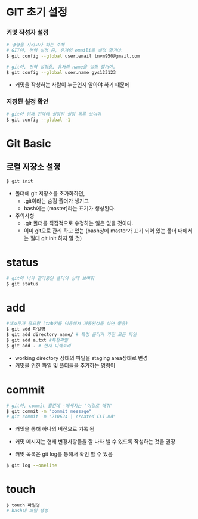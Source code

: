 # GIT 초기 설정

### 커밋 작성자 설정

```bash
# 명령을 시키고자 하는 주체
# GIT아, 전역 설정 중, 유저의 emaili을 설정 할거야.
$ git config --global user.email tnvm950@gmail.com

# git아, 전역 설정중, 유저의 name을 설정 할거야.
$ git config --global user.name gys123123

```



- 커밋을 작성하는 사람이 누군인지 알아야 하기 떄문에

### 지정된 설정 확인

```bash
# git아 현재 전역에 설정된 설정 목록 보여줘
$ git config --global -1

```



# Git Basic

## 로컬 저장소 설정

```bash
$ git init
```

- 폴더에 git 저장소를 초가화하면,
  - .git이라는 숨김 폴더가 생기고
  - bash에는 (master)라는 표기가 생성된다.
- 주의사항
  - .git 폴더를 직접적으로 수정하는 일은 없을 것이다.
  - 이미 git으로 관리 하고 있는 (bash창에 master가 표기 되어 있는 폴더 내에서는 절대 git init 하지 말 것)

# status

```bash
# git아 너가 관리중인 폴더의 상태 보여줘
$ git status
```



# add

```bash
#대소문자 중요함 (tab키를 이용해서 자동완성을 하면 좋음)
$ git add 파일명
$ git add directory_name/ # 특정 폴더가 가진 모든 파일
$ git add a.txt #특정파일
$ git add . # 현재 디렉토리
```



- working directory 상태의 파일을 staging area상태로 변경
- 커밋을 위한 파일  및 폴더들을 추가하는 명령어



# commit

```bash
# git아, commit 할건데 -메세지는 "이걸로 해줘"
$ git commit -m "commit message"
# git commit -m "210624 | created CLI.md"
```

- 커밋을 통해 하나의 버전으로 기록 됨
- 커밋 메시지는 현재 변경사항들을 잘 나타 낼 수 있드록 작성하는 것을 권장

- 커밋 목록은 git log를 통해서 확인 할 수 있음

```bash
$ git log --oneline

```



# touch



```bash
$ touch 파일명
# bash내 파일 생성
```


